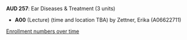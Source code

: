 **AUD 257**: Ear Diseases & Treatment (3 units)

- **A00** (Lecture) (time and location TBA) by Zettner, Erika (A06622711)

[Enrollment numbers over time](./AUD257.tsv)
